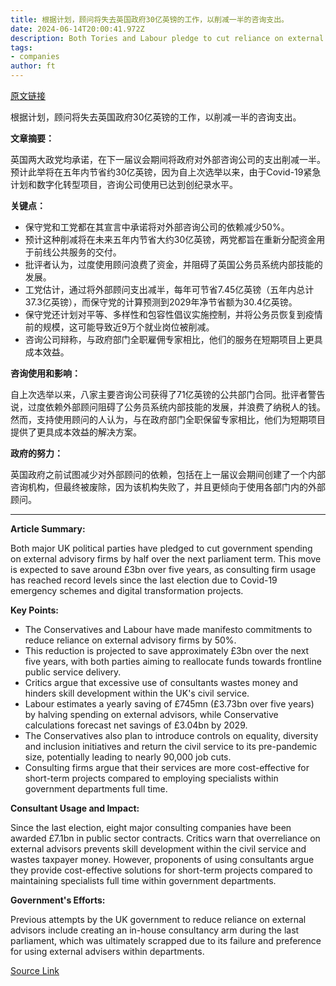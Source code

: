```yaml
---
title: 根据计划，顾问将失去英国政府30亿英镑的工作，以削减一半的咨询支出。
date: 2024-06-14T20:00:41.972Z
description: Both Tories and Labour pledge to cut reliance on external firms
tags: 
- companies
author: ft
---
```


[原文链接](https://ft.com/content/81682cbd-4e74-4db7-b72e-63d65200b113)

根据计划，顾问将失去英国政府30亿英镑的工作，以削减一半的咨询支出。

**文章摘要：**

英国两大政党均承诺，在下一届议会期间将政府对外部咨询公司的支出削减一半。预计此举将在五年内节省约30亿英镑，因为自上次选举以来，由于Covid-19紧急计划和数字化转型项目，咨询公司使用已达到创纪录水平。

**关键点：**

- 保守党和工党都在其宣言中承诺将对外部咨询公司的依赖减少50%。
- 预计这种削减将在未来五年内节省大约30亿英镑，两党都旨在重新分配资金用于前线公共服务的交付。
- 批评者认为，过度使用顾问浪费了资金，并阻碍了英国公务员系统内部技能的发展。
- 工党估计，通过将外部顾问支出减半，每年可节省7.45亿英镑（五年内总计37.3亿英镑），而保守党的计算预测到2029年净节省额为30.4亿英镑。
- 保守党还计划对平等、多样性和包容性倡议实施控制，并将公务员恢复到疫情前的规模，这可能导致近9万个就业岗位被削减。
- 咨询公司辩称，与政府部门全职雇佣专家相比，他们的服务在短期项目上更具成本效益。

**咨询使用和影响：**

自上次选举以来，八家主要咨询公司获得了71亿英镑的公共部门合同。批评者警告说，过度依赖外部顾问阻碍了公务员系统内部技能的发展，并浪费了纳税人的钱。然而，支持使用顾问的人认为，与在政府部门全职保留专家相比，他们为短期项目提供了更具成本效益的解决方案。

**政府的努力：**

英国政府之前试图减少对外部顾问的依赖，包括在上一届议会期间创建了一个内部咨询机构，但最终被废除，因为该机构失败了，并且更倾向于使用各部门内的外部顾问。

---

 **Article Summary:** 

Both major UK political parties have pledged to cut government spending on external advisory firms by half over the next parliament term. This move is expected to save around £3bn over five years, as consulting firm usage has reached record levels since the last election due to Covid-19 emergency schemes and digital transformation projects.

**Key Points:**

- The Conservatives and Labour have made manifesto commitments to reduce reliance on external advisory firms by 50%.
- This reduction is projected to save approximately £3bn over the next five years, with both parties aiming to reallocate funds towards frontline public service delivery.
- Critics argue that excessive use of consultants wastes money and hinders skill development within the UK's civil service.
- Labour estimates a yearly saving of £745mn (£3.73bn over five years) by halving spending on external advisors, while Conservative calculations forecast net savings of £3.04bn by 2029.
- The Conservatives also plan to introduce controls on equality, diversity and inclusion initiatives and return the civil service to its pre-pandemic size, potentially leading to nearly 90,000 job cuts.
- Consulting firms argue that their services are more cost-effective for short-term projects compared to employing specialists within government departments full time.

**Consultant Usage and Impact:**

Since the last election, eight major consulting companies have been awarded £7.1bn in public sector contracts. Critics warn that overreliance on external advisors prevents skill development within the civil service and wastes taxpayer money. However, proponents of using consultants argue they provide cost-effective solutions for short-term projects compared to maintaining specialists full time within government departments.

**Government's Efforts:**

Previous attempts by the UK government to reduce reliance on external advisors include creating an in-house consultancy arm during the last parliament, which was ultimately scrapped due to its failure and preference for using external advisers within departments.

[Source Link](https://ft.com/content/81682cbd-4e74-4db7-b72e-63d65200b113)

